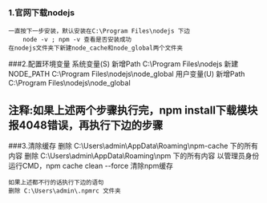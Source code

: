 ### 1.官网下载nodejs
	一直按下一步安装，默认安装在C:\Program Files\nodejs 下边
		node -v ; npm -v 查看是否安装成功
	在nodejs文件夹下新建node_cache和node_global两个文件夹
###2.配置环境变量
	系统变量(S)	新增Path	   		C:\Program Files\nodejs
				新建NODE_PATH	C:\Program Files\nodejs\node_global
	用户变量(U)  新增Path		C:\Program Files\nodejs\node_global
	
## 注释:如果上述两个步骤执行完，npm install下载模块报4048错误，再执行下边的步骤

###3.清除缓存
	删除 C:\Users\admin\AppData\Roaming\npm-cache 下的所有内容
	删除 C:\Users\admin\AppData\Roaming\npm 下的所有内容
	以管理员身份运行CMD，npm cache clean --force 清除npm缓存
	
	
	如果上述都不行的话执行下边的语句
	删除 C:\Users\admin\.npmrc 文件夹
	
